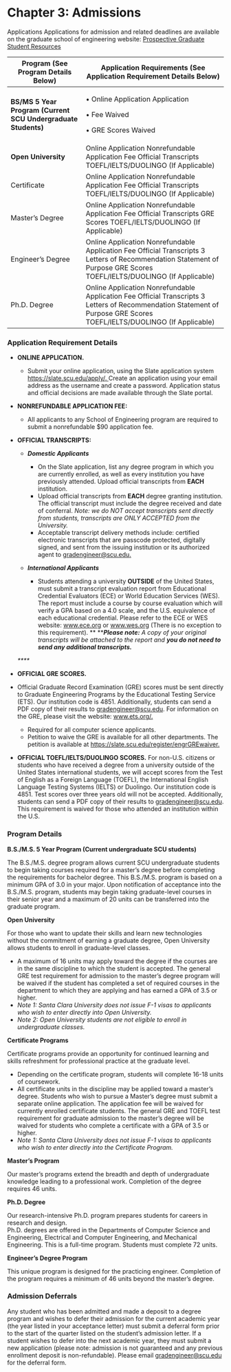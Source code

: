 # Chapter 3: Admissions

Applications Applications for admission and related deadlines are available on the graduate school of engineering website: [Prospective Graduate Student Resources](https://www.scu.edu/engineering/graduate/prospective-graduate-student-resources/)

| Program (See Program Details Below)                           | Application Requirements (See Application Requirement Details Below)                                                                                                   |
| ------------------------------------------------------------- | ---------------------------------------------------------------------------------------------------------------------------------------------------------------------- |
| **BS/MS 5 Year Program (Current SCU Undergraduate Students)** | <p>• Online Application Application </p><p>• Fee Waived </p><p>• GRE Scores Waived</p>                                                                                 |
| **Open University**                                           | Online Application Nonrefundable Application Fee Official Transcripts TOEFL/IELTS/DUOLINGO (If Applicable)                                                             |
| Certificate                                                   | Online Application Nonrefundable Application Fee Official Transcripts TOEFL/IELTS/DUOLINGO (If Applicable)                                                             |
| Master’s Degree                                               | Online Application Nonrefundable Application Fee Official Transcripts GRE Scores TOEFL/IELTS/DUOLINGO (If Applicable)                                                  |
| Engineer’s Degree                                             | Online Application Nonrefundable Application Fee Official Transcripts 3 Letters of Recommendation Statement of Purpose GRE Scores TOEFL/IELTS/DUOLINGO (If Applicable) |
| Ph.D. Degree                                                  | Online Application Nonrefundable Application Fee Official Transcripts 3 Letters of Recommendation Statement of Purpose GRE Scores TOEFL/IELTS/DUOLINGO (If Applicable) |



### Application Requirement Details&#x20;

*   **ONLINE APPLICATION.**&#x20;

    * Submit your online application, using the Slate application system [https://slate.scu.edu/apply/. ](https://slate.scu.edu/apply/.%20)Create an application using your email address as the username and create a password. Application status and official decisions are made available through the Slate portal.&#x20;


*   **NONREFUNDABLE APPLICATION FEE:**&#x20;

    * All applicants to any School of Engineering program are required to submit a nonrefundable $90 application fee.&#x20;


*   **OFFICIAL TRANSCRIPTS:**&#x20;

    *   _**Domestic Applicants**_&#x20;

        * On the Slate application, list any degree program in which you are currently enrolled, as well as every institution you have previously attended. Upload official transcripts from **EACH** institution.&#x20;
        * Upload official transcripts from **EACH** degree granting institution. The official transcript must include the degree received and date of conferral. _Note: we do NOT accept transcripts sent directly from students, transcripts are ONLY ACCEPTED from the University._&#x20;
        * Acceptable transcript delivery methods include: certified electronic transcripts that are passcode protected, digitally signed, and sent from the issuing institution or its authorized agent to [gradengineer@scu.edu.](mailto:gradengineer@scu.edu)&#x20;


    * _**International Applicants**_&#x20;
      * Students attending a university **OUTSIDE** of the United States, must submit a transcript evaluation report from Educational Credential Evaluators (ECE) or World Education Services (WES). The report must include a course by course evaluation which will verify a GPA based on a 4.0 scale, and the U.S. equivalence of each educational credential. Please refer to the ECE or WES website: www.ece.org or www.wes.org (There is no exception to this requirement). ** **_**Please note:** A copy of your original transcripts will be attached to the report and **you do not need to send any additional transcripts.**_&#x20;

    _****_
* **OFFICIAL GRE SCORES.**&#x20;
* Official Graduate Record Examination (GRE) scores must be sent directly to Graduate Engineering Programs by the Educational Testing Service (ETS). Our institution code is 4851. Additionally, students can send a PDF copy of their results to [gradengineer@scu.edu](mailto:gradengineer@scu.edu). For information on the GRE, please visit the website: [www.ets.org/. ](http://www.ets.org/)
  * Required for all computer science applicants.&#x20;
  *   Petition to waive the GRE is available for all other departments. The petition is available at [https://slate.scu.edu/register/engrGREwaiver. ](https://slate.scu.edu/register/engrGREwaiver)


* **OFFICIAL TOEFL/IELTS/DUOLINGO SCORES.**  For non-U.S. citizens or students who have received a degree from a university outside of the United States international students, we will accept scores from the Test of English as a Foreign Language (TOEFL), the International English Language Testing Systems (IELTS) or Duolingo. Our institution code is 4851. Test scores over three years old will not be accepted. Additionally, students can send a PDF copy of their results to [gradengineer@scu.edu](mailto:gradengineer@scu.edu). This requirement is waived for those who attended an institution within the U.S.

### Program Details&#x20;

**B.S./M.S. 5 Year Program (Current undergraduate SCU students)**&#x20;

The B.S./M.S. degree program allows current SCU undergraduate students to begin taking courses required for a master’s degree before completing the requirements for bachelor degree. This B.S./M.S. program is based on a minimum GPA of 3.0 in your major. Upon notification of acceptance into the B.S./M.S. program, students may begin taking graduate-level courses in their senior year and a maximum of 20 units can be transferred into the graduate program.&#x20;

**Open University**&#x20;

For those who want to update their skills and learn new technologies without the commitment of earning a graduate degree, Open University allows students to enroll in graduate-level classes.&#x20;

* A maximum of 16 units may apply toward the degree if the courses are in the same discipline to which the student is accepted. The general GRE test requirement for admission to the master’s degree program will be waived if the student has completed a set of required courses in the department to which they are applying and has earned a GPA of 3.5 or higher.&#x20;
* _Note 1: Santa Clara University does not issue F-1 visas to applicants who wish to enter directly into Open University._&#x20;
* _Note 2: Open University students are not eligible to enroll in undergraduate classes._&#x20;

**Certificate Programs**&#x20;

Certificate programs provide an opportunity for continued learning and skills refreshment for professional practice at the graduate level.&#x20;

* Depending on the certificate program, students will complete 16-18 units of coursework.&#x20;
* All certificate units in the discipline may be applied toward a master’s degree. Students who wish to pursue a Master’s degree must submit a separate online application. The application fee will be waived for currently enrolled certificate students. The general GRE and TOEFL test requirement for graduate admission to the master’s degree will be waived for students who complete a certificate with a GPA of 3.5 or higher.&#x20;
* _Note 1: Santa Clara University does not issue F-1 visas to applicants who wish to enter directly into the Certificate Program._&#x20;

**Master’s Program**&#x20;

Our master’s programs extend the breadth and depth of undergraduate knowledge leading to a professional work. Completion of the degree requires 46 units.&#x20;

**Ph.D. Degree**&#x20;

Our research-intensive Ph.D. program prepares students for careers in research and design.\
Ph.D. degrees are offered in the Departments of Computer Science and Engineering, Electrical and Computer Engineering, and Mechanical Engineering. This is a full-time program. Students must complete 72 units.

**Engineer’s Degree Program**

This unique program is designed for the practicing engineer. Completion of the program requires a minimum of 46 units beyond the master’s degree.

### Admission Deferrals&#x20;

Any student who has been admitted and made a deposit to a degree program and wishes to defer their admission for the current academic year (the year listed in your acceptance letter) must submit a deferral form prior to the start of the quarter listed on the student’s admission letter. If a student wishes to defer into the next academic year, they must submit a new application (please note: admission is not guaranteed and any previous enrollment deposit is non-refundable). Please email [gradengineer@scu.edu](mailto:gradengineer@scu.edu) for the deferral form.
